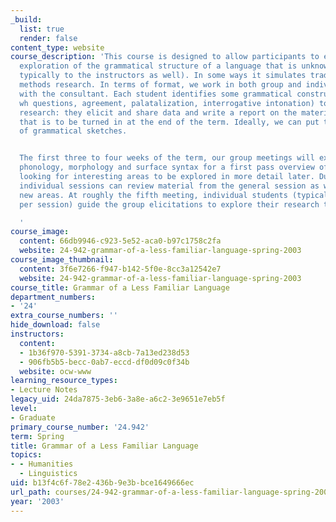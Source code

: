 ```yaml
---
_build:
  list: true
  render: false
content_type: website
course_description: 'This course is designed to allow participants to engage in the
  exploration of the grammatical structure of a language that is unknown to them (and
  typically to the instructors as well). In some ways it simulates traditional field
  methods research. In terms of format, we work in both group and individual meetings
  with the consultant. Each student identifies some grammatical construction (e.g.
  wh questions, agreement, palatalization, interrogative intonation) to focus their
  research: they elicit and share data and write a report on the material gathered
  that is to be turned in at the end of the term. Ideally, we can put together a volume
  of grammatical sketches.


  The first three to four weeks of the term, our group meetings will explore the basic
  phonology, morphology and surface syntax for a first pass overview of the language,
  looking for interesting areas to be explored in more detail later. During this period
  individual sessions can review material from the general session as well as explore
  new areas. At roughly the fifth meeting, individual students (typically two to three
  per session) guide the group elicitations to explore their research topic.

  '
course_image:
  content: 66db9946-c923-5e52-aca0-b97c1758c2fa
  website: 24-942-grammar-of-a-less-familiar-language-spring-2003
course_image_thumbnail:
  content: 3f6e7266-f947-b142-5f0e-8cc3a12542e7
  website: 24-942-grammar-of-a-less-familiar-language-spring-2003
course_title: Grammar of a Less Familiar Language
department_numbers:
- '24'
extra_course_numbers: ''
hide_download: false
instructors:
  content:
  - 1b36f970-5391-3734-a8cb-7a13ed238d53
  - 906fb5b5-becc-0ab7-eccd-df0d09c0f34b
  website: ocw-www
learning_resource_types:
- Lecture Notes
legacy_uid: 24da7875-3eb6-3a8e-a6c2-3e9651e7eb5f
level:
- Graduate
primary_course_number: '24.942'
term: Spring
title: Grammar of a Less Familiar Language
topics:
- - Humanities
  - Linguistics
uid: b13f4c6f-78e2-436b-9e3b-bce1649666ec
url_path: courses/24-942-grammar-of-a-less-familiar-language-spring-2003
year: '2003'
---
```

